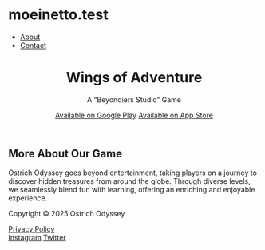 # moeinetto.test
<!DOCTYPE html>
<html lang="en">
<head>
    <meta charset="UTF-8">
    <meta name="viewport" content="width=device-width, initial-scale=1.0">
    <title>Ostrich Odyssey</title>
    <link rel="stylesheet" href="css/style.css">
</head>
<body>
    <nav>
        <ul>
            <li><a href="#">About</a></li>
            <li><a href="#">Contact</a></li>
        </ul>
    </nav>
    <header>
        <h1>Wings of Adventure</h1>
        <p>A “Beyondiers Studio” Game</p>
        <a href="https://play.google.com/store/apps/details?id=yourgameid">Available on Google Play</a>
        <a href="https://apps.apple.com/app/yourgameid">Available on App Store</a>
    </header>
    <section>
        <h2>More About Our Game</h2>
        <p>Ostrich Odyssey goes beyond entertainment, taking players on a journey to discover hidden treasures from around the globe. Through diverse levels, we seamlessly blend fun with learning, offering an enriching and enjoyable experience.</p>
    </section>
    <footer>
        <p>Copyright © 2025 Ostrich Odyssey</p>
        <a href="#">Privacy Policy</a>
        <div class="social-media">
            <a href="https://www.instagram.com/yourprofile">Instagram</a>
            <a href="https://twitter.com/yourprofile">Twitter</a>
        </div>
    </footer>
</body>
</html>
